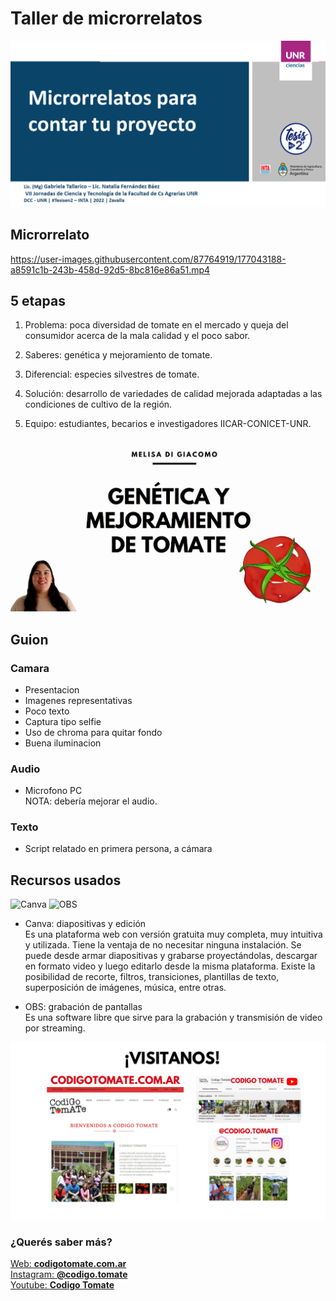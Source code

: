 # Taller de microrrelatos

![microrrelatos](./images/microrrel.png)

## Microrrelato



https://user-images.githubusercontent.com/87764919/177043188-a8591c1b-243b-458d-92d5-8bc816e86a51.mp4



## 5 etapas  

1) Problema: poca diversidad de tomate en el mercado y queja del consumidor acerca de la mala calidad y el poco sabor. 

2) Saberes: genética y mejoramiento de tomate.

3) Diferencial: especies silvestres de tomate.

4) Solución: desarrollo de variedades de calidad mejorada adaptadas a las condiciones de cultivo de la región.

5) Equipo: estudiantes, becarios e investigadores IICAR-CONICET-UNR.


![mejoramiento](./images/mejoramiento.png)


## Guion

### Camara  
- Presentacion
- Imagenes representativas 
- Poco texto 
- Captura tipo selfie
- Uso de chroma para quitar fondo
- Buena iluminacion

### Audio
- Microfono PC  
NOTA: debería mejorar el audio.


### Texto
- Script relatado en primera persona, a cámara


## Recursos usados
![Canva](https://img.shields.io/badge/-Canva-00bec6?logo=Canva&logoColor=white&style=flat)
![OBS](https://img.shields.io/badge/-obs-3f4f75?logo=obs&logoColor=white&style=flat) 

-	Canva: diapositivas y edición  
Es una plataforma web con versión gratuita muy completa, muy intuitiva y utilizada. Tiene la ventaja de no necesitar ninguna instalación. Se puede desde armar diapositivas y grabarse proyectándolas, descargar en formato video y luego editarlo desde la misma plataforma. Existe la posibilidad de recorte, filtros, transiciones, plantillas de texto, superposición de imágenes, música, entre otras.

- OBS: grabación de pantallas  
Es una software libre que sirve para la grabación y transmisión de video por streaming.


![contacto](./images/contacto.png)

### ¿Querés saber más?

[Web: **codigotomate.com.ar**](codigotomate.com.ar/)  
[Instagram: **@codigo.tomate**](https://www.instagram.com/codigo.tomate/)  
[Youtube: **Codigo Tomate**](https://www.youtube.com/channel/UCewqaLKn7Iu5RVPJOGBKOiQ)  
